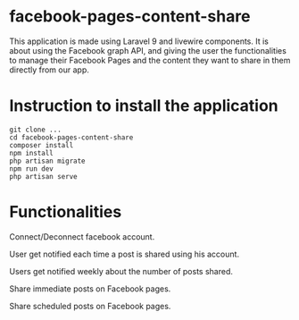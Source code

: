 # facebook-pages-content-share
This application is made using Laravel 9 and livewire components. It is about using the Facebook graph API, and giving the user the functionalities to manage their Facebook Pages and the content they want to share in them directly from our app.

# Instruction to install the application
```
git clone ...
cd facebook-pages-content-share
composer install
npm install
php artisan migrate
npm run dev
php artisan serve
```

# Functionalities
Connect/Deconnect facebook account.

User get notified each time a post is shared using his account.

Users get notified weekly about the number of posts shared.

Share immediate posts on Facebook pages.

Share scheduled posts on Facebook pages.
